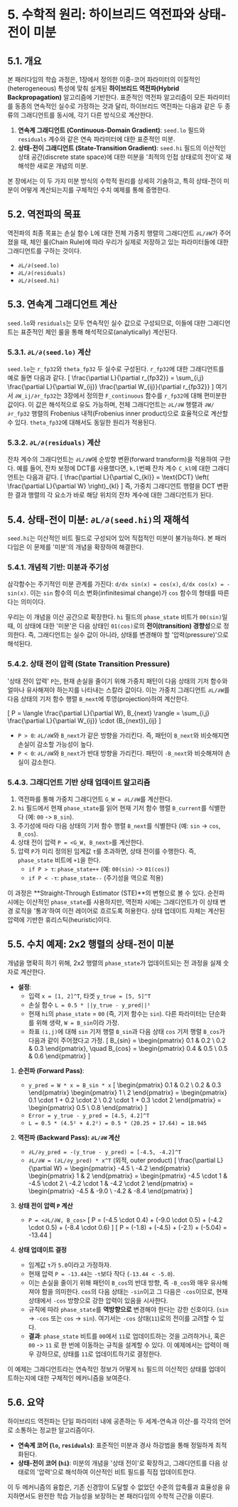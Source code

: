 # 5. 수학적 원리: 하이브리드 역전파와 상태-전이 미분

## 5.1. 개요

본 패러다임의 학습 과정은, 1장에서 정의한 이중-코어 파라미터의 이질적인(heterogeneous) 특성에 맞춰 설계된 **하이브리드 역전파(Hybrid Backpropagation)** 알고리즘에 기반한다. 표준적인 역전파 알고리즘이 모든 파라미터를 동종의 연속적인 실수로 가정하는 것과 달리, 하이브리드 역전파는 다음과 같은 두 종류의 그래디언트를 동시에, 각기 다른 방식으로 계산한다.

1.  **연속계 그래디언트 (Continuous-Domain Gradient)**: `seed.lo` 필드와 `residuals` 계수와 같은 연속 파라미터에 대한 표준적인 미분.
2.  **상태-전이 그래디언트 (State-Transition Gradient)**: `seed.hi` 필드의 이산적인 상태 공간(discrete state space)에 대한 미분을 '최적의 인접 상태로의 전이'로 재해석한 새로운 개념의 미분.

본 장에서는 이 두 가지 미분 방식의 수학적 원리를 상세히 기술하고, 특히 상태-전이 미분이 어떻게 계산되는지를 구체적인 수치 예제를 통해 증명한다.

## 5.2. 역전파의 목표

역전파의 최종 목표는 손실 함수 L에 대한 전체 가중치 행렬의 그래디언트 `∂L/∂W`가 주어졌을 때, 체인 룰(Chain Rule)에 따라 우리가 실제로 저장하고 있는 파라미터들에 대한 그래디언트를 구하는 것이다.
- `∂L/∂(seed.lo)`
- `∂L/∂(residuals)`
- `∂L/∂(seed.hi)`

## 5.3. 연속계 그래디언트 계산

`seed.lo`와 `residuals`는 모두 연속적인 실수 값으로 구성되므로, 이들에 대한 그래디언트는 표준적인 체인 룰을 통해 해석적으로(analytically) 계산된다.

### 5.3.1. `∂L/∂(seed.lo)` 계산

`seed.lo`는 `r_fp32`와 `theta_fp32` 두 실수로 구성된다. `r_fp32`에 대한 그래디언트를 예로 들면 다음과 같다.
\[ \frac{\partial L}{\partial r_{fp32}} = \sum_{i,j} \frac{\partial L}{\partial W_{ij}} \frac{\partial W_{ij}}{\partial r_{fp32}} \]
여기서 `∂W_ij/∂r_fp32`는 3장에서 정의한 `F_continuous` 함수를 `r_fp32`에 대해 편미분한 값이다. 이 값은 해석적으로 유도 가능하며, 전체 그래디언트는 `∂L/∂W` 행렬과 `∂W/∂r_fp32` 행렬의 Frobenius 내적(Frobenius inner product)으로 효율적으로 계산할 수 있다. `theta_fp32`에 대해서도 동일한 원리가 적용된다.

### 5.3.2. `∂L/∂(residuals)` 계산

잔차 계수의 그래디언트는 `∂L/∂W`에 순방향 변환(forward transform)을 적용하여 구한다. 예를 들어, 잔차 보정에 DCT를 사용했다면, `k,l`번째 잔차 계수 `C_kl`에 대한 그래디언트는 다음과 같다.
\[ \frac{\partial L}{\partial C_{kl}} = \text{DCT} \left( \frac{\partial L}{\partial W} \right)_{kl} \]
즉, 가중치 그래디언트 행렬을 DCT 변환한 결과 행렬의 각 요소가 바로 해당 위치의 잔차 계수에 대한 그래디언트가 된다.

## 5.4. 상태-전이 미분: `∂L/∂(seed.hi)`의 재해석

`seed.hi`는 이산적인 비트 필드로 구성되어 있어 직접적인 미분이 불가능하다. 본 패러다임은 이 문제를 '미분'의 개념을 확장하여 해결한다.

### 5.4.1. 개념적 기반: 미분과 주기성

삼각함수는 주기적인 미분 관계를 가진다: `d/dx sin(x) = cos(x)`, `d/dx cos(x) = -sin(x)`. 이는 `sin` 함수의 미소 변화(infinitesimal change)가 `cos` 함수의 형태를 따른다는 의미이다.

우리는 이 개념을 이산 공간으로 확장한다. `hi` 필드의 `phase_state` 비트가 `00(sin)`일 때, 이 상태에 대한 '미분'은 다음 상태인 `01(cos)`로의 **전이(transition) 경향성**으로 정의한다. 즉, 그래디언트는 실수 값이 아니라, 상태를 변경해야 할 '압력(pressure)'으로 해석된다.

### 5.4.2. 상태 전이 압력 (State Transition Pressure)

'상태 전이 압력' `P`는, 현재 손실을 줄이기 위해 가중치 패턴이 다음 상태의 기저 함수와 얼마나 유사해져야 하는지를 나타내는 스칼라 값이다. 이는 가중치 그래디언트 `∂L/∂W`를 다음 상태의 기저 함수 행렬 `B_next`에 투영(projection)하여 계산한다.

\[ P = \langle \frac{\partial L}{\partial W}, B_{next} \rangle = \sum_{i,j} \frac{\partial L}{\partial W_{ij}} \cdot (B_{next})_{ij} \]
-   `P > 0`: `∂L/∂W`와 `B_next`가 같은 방향을 가리킨다. 즉, 패턴이 `B_next`와 비슷해지면 손실이 감소할 가능성이 높다.
-   `P < 0`: `∂L/∂W`와 `B_next`가 반대 방향을 가리킨다. 패턴이 `-B_next`와 비슷해져야 손실이 감소한다.

### 5.4.3. 그래디언트 기반 상태 업데이트 알고리즘

1.  역전파를 통해 가중치 그래디언트 `G_W = ∂L/∂W`를 계산한다.
2.  `hi` 필드에서 현재 `phase_state`를 읽어 현재 기저 함수 행렬 `B_current`를 식별한다 (예: `00` -> `B_sin`).
3.  주기성에 따라 다음 상태의 기저 함수 행렬 `B_next`를 식별한다 (예: `sin` -> `cos`, `B_cos`).
4.  상태 전이 압력 `P = <G_W, B_next>`를 계산한다.
5.  압력 `P`가 미리 정의된 임계값 `τ`를 초과하면, 상태 전이를 수행한다. 즉, `phase_state` 비트에 `+1`을 한다.
    -   `if P > τ`: `phase_state++` (예: `00(sin)` -> `01(cos)`)
    -   `if P < -τ`: `phase_state--` (주기성을 역으로 적용)

이 과정은 **Straight-Through Estimator (STE)**의 변형으로 볼 수 있다. 순전파 시에는 이산적인 `phase_state`를 사용하지만, 역전파 시에는 그래디언트가 이 상태 변경 로직을 '통과'하여 이전 레이어로 흐르도록 허용한다. 상태 업데이트 자체는 계산된 압력에 기반한 휴리스틱(heuristic)이다.

## 5.5. 수치 예제: 2x2 행렬의 상태-전이 미분

개념을 명확히 하기 위해, 2x2 행렬의 `phase_state`가 업데이트되는 전 과정을 실제 숫자로 계산한다.

-   **설정**:
    -   입력 `x = [1, 2]^T`, 타겟 `y_true = [5, 5]^T`
    -   손실 함수 `L = 0.5 * ||y_true - y_pred||²`
    -   현재 `hi`의 `phase_state` = `00` (즉, 기저 함수는 `sin`). 다른 파라미터는 단순화를 위해 생략, `W = B_sin`이라 가정.
    -   좌표 `(i,j)`에 대해 `sin` 기저 행렬 `B_sin`과 다음 상태 `cos` 기저 행렬 `B_cos`가 다음과 같이 주어졌다고 가정.
        \[ B_{sin} = \begin{pmatrix} 0.1 & 0.2 \\ 0.2 & 0.3 \end{pmatrix}, \quad B_{cos} = \begin{pmatrix} 0.4 & 0.5 \\ 0.5 & 0.6 \end{pmatrix} \]

1.  **순전파 (Forward Pass)**:
    -   `y_pred = W * x = B_sin * x`
        \[ \begin{pmatrix} 0.1 & 0.2 \\ 0.2 & 0.3 \end{pmatrix} \begin{pmatrix} 1 \\ 2 \end{pmatrix} = \begin{pmatrix} 0.1 \cdot 1 + 0.2 \cdot 2 \\ 0.2 \cdot 1 + 0.3 \cdot 2 \end{pmatrix} = \begin{pmatrix} 0.5 \\ 0.8 \end{pmatrix} \]
    -   `Error = y_true - y_pred = [4.5, 4.2]^T`
    -   `L = 0.5 * (4.5² + 4.2²) = 0.5 * (20.25 + 17.64) = 18.945`

2.  **역전파 (Backward Pass): `∂L/∂W` 계산**
    -   `∂L/∂y_pred = -(y_true - y_pred) = [-4.5, -4.2]^T`
    -   `∂L/∂W = (∂L/∂y_pred) * x^T` (외적, outer product)
        \[ \frac{\partial L}{\partial W} = \begin{pmatrix} -4.5 \\ -4.2 \end{pmatrix} \begin{pmatrix} 1 & 2 \end{pmatrix} = \begin{pmatrix} -4.5 \cdot 1 & -4.5 \cdot 2 \\ -4.2 \cdot 1 & -4.2 \cdot 2 \end{pmatrix} = \begin{pmatrix} -4.5 & -9.0 \\ -4.2 & -8.4 \end{pmatrix} \]

3.  **상태 전이 압력 `P` 계산**
    -   `P = <∂L/∂W, B_cos>`
        \[ P = (-4.5 \cdot 0.4) + (-9.0 \cdot 0.5) + (-4.2 \cdot 0.5) + (-8.4 \cdot 0.6) \]
        \[ P = (-1.8) + (-4.5) + (-2.1) + (-5.04) = -13.44 \]

4.  **상태 업데이트 결정**
    -   임계값 `τ`가 `5.0`이라고 가정하자.
    -   현재 압력 `P = -13.44`는 `-τ`보다 작다 (`-13.44 < -5.0`).
    -   이는 손실을 줄이기 위해 패턴이 `B_cos`의 반대 방향, 즉 `-B_cos`와 매우 유사해져야 함을 의미한다. `cos`의 다음 상태는 `-sin`이고 그 다음은 `-cos`이므로, 현재 상태에서 `-cos` 방향으로 강한 압력이 있음을 시사한다.
    -   규칙에 따라 `phase_state`를 **역방향으로** 변경해야 한다는 강한 신호이다. (`sin` -> `-cos` 또는 `cos` -> `sin`). 여기서는 `-cos` 상태(`11`)로의 전이를 고려할 수 있다.
    -   **결과**: `phase_state` 비트를 `00`에서 `11`로 업데이트하는 것을 고려하거나, 혹은 `00` -> `11` 로 한 번에 이동하는 규칙을 설계할 수 있다. 이 예제에서는 압력이 매우 강하므로, 상태를 `11`로 업데이트하기로 결정한다.

이 예제는 그래디언트라는 연속적인 정보가 어떻게 `hi` 필드의 이산적인 상태를 업데이트하는지에 대한 구체적인 메커니즘을 보여준다.

## 5.6. 요약

하이브리드 역전파는 단일 파라미터 내에 공존하는 두 세계-연속과 이산-를 각각의 언어로 소통하는 정교한 알고리즘이다.
-   **연속계 코어 (`lo`, `residuals`)**: 표준적인 미분과 경사 하강법을 통해 정밀하게 최적화된다.
-   **상태-전이 코어 (`hi`)**: 미분의 개념을 '상태 전이'로 확장하고, 그래디언트를 다음 상태로의 '압력'으로 해석하여 이산적인 비트 필드를 직접 업데이트한다.

이 두 메커니즘의 융합은, 기존 신경망이 도달할 수 없었던 수준의 압축률과 효율성을 유지하면서도 완전한 학습 가능성을 보장하는 본 패러다임의 수학적 근간을 이룬다. 